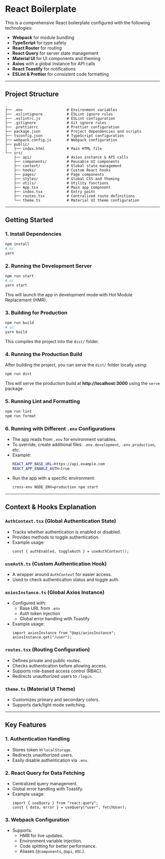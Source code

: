 # React Boilerplate

This is a comprehensive React boilerplate configured with the following technologies:

- **Webpack** for module bundling
- **TypeScript** for type safety
- **React Router** for routing
- **React Query** for server state management
- **Material UI** for UI components and theming
- **Axios** with a global instance for API calls
- **React Toastify** for notifications
- **ESLint & Prettier** for consistent code formatting

---

## Project Structure

```
.
├── .env                    # Environment variables
├── .eslintignore           # ESLint ignore rules
├── .eslintrc.js            # ESLint configuration
├── .gitignore              # Git ignore rules
├── .prettierrc             # Prettier configuration
├── package.json            # Project dependencies and scripts
├── tsconfig.json           # TypeScript configuration
├── webpack.config.js       # Webpack configuration
├── public/
│   ├── index.html          # Main HTML file
└── src/
    ├── api/                # Axios instance & API calls
    ├── components/         # Reusable UI components
    ├── context/            # Global state management
    ├── hooks/              # Custom React hooks
    ├── pages/              # Page components
    ├── styles/             # Global CSS and theming
    ├── utils/              # Utility functions
    ├── App.tsx             # Main app component
    ├── index.tsx           # Entry point
    ├── routes.tsx          # Centralized route definitions
    └── theme.ts            # Material UI theme configuration
```

---

## Getting Started

### 1. Install Dependencies

```sh
npm install
# or
yarn
```

### 2. Running the Development Server

```sh
npm run start
# or
yarn start
```

This will launch the app in development mode with Hot Module Replacement (HMR).

### 3. Building for Production

```sh
npm run build
# or
yarn build
```

This compiles the project into the `dist/` folder.

### 4. Running the Production Build

After building the project, you can serve the `dist/` folder locally using:

```sh
npm run dist
```

This will serve the production build at **http://localhost:3000** using the `serve` package.

### 5. Running Lint and Formatting

```sh
npm run lint
npm run format
```

### 6. Running with Different `.env` Configurations

- The app reads from `.env` for environment variables.
- To override, create additional files: `.env.development`, `.env.production`, etc.
- Example:
  ```sh
  REACT_APP_BASE_URL=https://api.example.com
  REACT_APP_ENABLE_AUTH=true
  ```
- Run the app with a specific environment:
  ```sh
  cross-env NODE_ENV=production npm start
  ```

---

## Context & Hooks Explanation

### `AuthContext.tsx` (Global Authentication State)

- Tracks whether authentication is enabled or disabled.
- Provides methods to toggle authentication.
- Example usage:
  ```tsx
  const { authEnabled, toggleAuth } = useAuthContext();
  ```

### `useAuth.ts` (Custom Authentication Hook)

- A wrapper around `AuthContext` for easier access.
- Used to check authentication status and toggle auth.

### `axiosInstance.ts` (Global Axios Instance)

- Configured with:
  - Base URL from `.env`
  - Auth token injection
  - Global error handling with Toastify
- Example usage:
  ```tsx
  import axiosInstance from "@api/axiosInstance";
  axiosInstance.get("/user");
  ```

### `routes.tsx` (Routing Configuration)

- Defines private and public routes.
- Checks authentication before allowing access.
- Supports role-based access control (RBAC).
- Redirects unauthorized users to `/login`.

### `theme.ts` (Material UI Theme)

- Customizes primary and secondary colors.
- Supports dark/light mode switching.

---

## Key Features

### 1. Authentication Handling

- Stores token in `localStorage`.
- Redirects unauthorized users.
- Easily disable authentication via `.env`.

### 2. React Query for Data Fetching

- Centralized query management.
- Global error handling with Toastify.
- Example usage:
  ```tsx
  import { useQuery } from "react-query";
  const { data, error } = useQuery("user", fetchUser);
  ```

### 3. Webpack Configuration

- Supports:
  - HMR for live updates.
  - Environment variable injection.
  - Code splitting for better performance.
  - Aliases (`@components`, `@api`, etc.).
